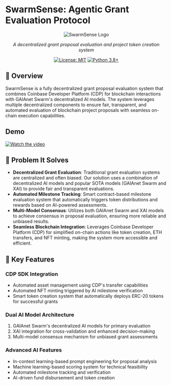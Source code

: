 # SwarmSense: Agentic Grant Evaluation Protocol

<div align="center">

![SwarmSense Logo](assets/logo.png)

*A decentralized grant proposal evaluation and project token creation system*

[![License: MIT](https://img.shields.io/badge/License-MIT-yellow.svg)](https://opensource.org/licenses/MIT)
[![Python 3.8+](https://img.shields.io/badge/python-3.8+-blue.svg)](https://www.python.org/downloads/)

</div>

## 🌟 Overview

SwarmSense is a fully decentralized grant proposal evaluation system that combines Coinbase Developer Platform (CDP) for blockchain interactions with GAIAnet Swarm's decentralized AI models. The system leverages multiple decentralized components to ensure fair, transparent, and automated evaluation of blockchain project proposals with seamless on-chain execution capabilities.

## Demo

[![Watch the video](https://img.youtube.com/vi/keph1HPbI5Q/0.jpg)](https://youtu.be/keph1HPbI5Q?si=8W0cM-Q3PUKwtsWX)


## 🎯 Problem It Solves

- **Decentralized Grant Evaluation**: Traditional grant evaluation systems are centralized and often biased. Our solution uses a combination of decentralized AI models and popular SOTA models (GAIAnet Swarm and XAI) to provide fair and transparent evaluations.
- **Automated Milestone Tracking**: Smart contract-based milestone evaluation system that automatically triggers token distributions and rewards based on AI-powered assessments.
- **Multi-Model Consensus**: Utilizes both GAIAnet Swarm and XAI models to achieve consensus in proposal evaluation, ensuring more reliable and unbiased results.
- **Seamless Blockchain Integration**: Leverages Coinbase Developer Platform (CDP) for simplified on-chain actions like token creation, ETH transfers, and NFT minting, making the system more accessible and efficient.

## 🚀 Key Features

### CDP SDK Integration
- Automated asset management using CDP's transfer capabilities
- Automated NFT minting triggered by AI milestone verification
- Smart token creation system that automatically deploys ERC-20 tokens for successful grants

### Dual AI Model Architecture
1. GAIAnet Swarm's decentralized AI models for primary evaluation
2. XAI integration for cross-validation and enhanced decision-making
3. Multi-model consensus mechanism for unbiased grant assessments

### Advanced AI Features
- In-context learning-based prompt engineering for proposal analysis
- Machine learning-based scoring system for technical feasibility
- Automated milestone tracking and verification
- AI-driven fund disbursement and token creation

